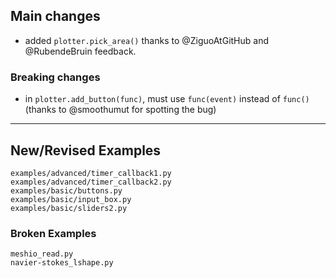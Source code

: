 ## Main changes

- added `plotter.pick_area()` thanks to @ZiguoAtGitHub and @RubendeBruin feedback.


### Breaking changes
- in `plotter.add_button(func)`, must use `func(event)` instead of `func()`
(thanks to @smoothumut for spotting the bug)


-------------------------
## New/Revised Examples
```
examples/advanced/timer_callback1.py
examples/advanced/timer_callback2.py
examples/basic/buttons.py
examples/basic/input_box.py
examples/basic/sliders2.py
```

### Broken Examples
```
meshio_read.py
navier-stokes_lshape.py

```


